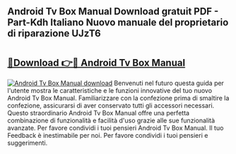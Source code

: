 ## Android Tv Box Manual Download gratuit PDF - Part-Kdh Italiano Nuovo manuale del proprietario di riparazione UJzT6

# <h2><a href="http://dfgeahe.blite.top/?on=Android+Tv+Box+Manual">🔗Download 👉🔴 Android Tv Box Manual</a></h2>

[![Android Tv Box Manual download](https://i.imgur.com/lujVjoI.png)](http://dfgeahe.blite.top/?on=Android+Tv+Box+Manual)
Benvenuti nel futuro questa guida per l'utente mostra le caratteristiche e le funzioni innovative del tuo nuovo Android Tv Box Manual. Familiarizzare con la confezione prima di smaltire la confezione, assicurarsi di aver conservato tutti gli accessori necessari. Questo straordinario Android Tv Box Manual offre una perfetta combinazione di funzionalità e facilità d'uso grazie alle sue funzionalità avanzate. Per favore condividi i tuoi pensieri Android Tv Box Manual. Il tuo Feedback è inestimabile per noi. Per favore condividi i tuoi pensieri e suggerimenti.
